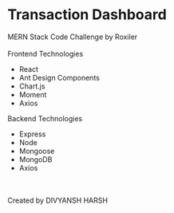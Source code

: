 # Transaction Dashboard
MERN Stack Code Challenge by Roxiler
<br/>
<br/>
Frontend Technologies
- React
- Ant Design Components
- Chart.js
- Moment
- Axios

Backend Technologies
- Express
- Node
- Mongoose
- MongoDB
- Axios

<br/>
<br/>
Created by DIVYANSH HARSH
